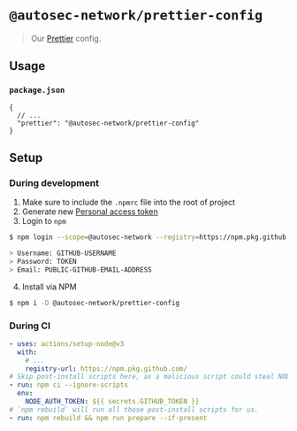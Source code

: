 # `@autosec-network/prettier-config`

> Our [Prettier](https://prettier.io) config.

## Usage

### `package.json`

```jsonc
{
  // ...
  "prettier": "@autosec-network/prettier-config"
}
```

## Setup

### During development

1. Make sure to include the `.npmrc` file into the root of project
2. Generate new [Personal access token](https://github.com/settings/tokens/new)
3. Login to `npm`

```bash
$ npm login --scope=@autosec-network --registry=https://npm.pkg.github.com

> Username: GITHUB-USERNAME
> Password: TOKEN
> Email: PUBLIC-GITHUB-EMAIL-ADDRESS
```

4. Install via NPM

```bash
$ npm i -D @autosec-network/prettier-config
```

### During CI

```yaml
- uses: actions/setup-node@v3
  with:
    # ...
    registry-url: https://npm.pkg.github.com/
# Skip post-install scripts here, as a malicious script could steal NODE_AUTH_TOKEN.
- run: npm ci --ignore-scripts
  env:
    NODE_AUTH_TOKEN: ${{ secrets.GITHUB_TOKEN }}
# `npm rebuild` will run all those post-install scripts for us.
- run: npm rebuild && npm run prepare --if-present
```

